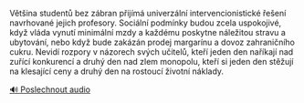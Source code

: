 
Většina studentů bez zábran přijímá univerzální intervencionistické řešení navrhované jejich profesory. Sociální podmínky budou zcela uspokojivé, když vláda vynutí minimální mzdy a každému poskytne náležitou stravu a ubytování, nebo když bude zakázán prodej margarínu a dovoz zahraničního cukru. Nevidí rozpory v názorech svých učitelů, kteří jeden den naříkají nad zuřící konkurencí a druhý den nad zlem monopolu, kteří si jeden den stěžují na klesající ceny a druhý den na rostoucí životní náklady.

[🔊 Poslechnout audio](/data/7-paragraphs/audio/chapter_169/para_010-Vtina-student-bez-zbran-pijm-univerzln-in.mp3)
